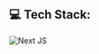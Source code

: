 
## 💻 Tech Stack:
![Next JS](https://img.shields.io/badge/Next-black?style=for-the-badge&logo=next.js&logoColor=white)
<!-- Proudly created with GPRM ( https://gprm.itsvg.in ) -->
